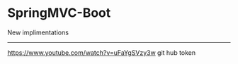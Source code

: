 # SpringMVC-Boot

New implimentations

**********************************************************************************************************************************
https://www.youtube.com/watch?v=uFaYgSVzy3w    git hub token
